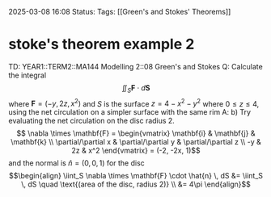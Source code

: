 2025-03-08 16:08
Status: 
Tags: [[Green's and Stokes' Theorems]]
# stoke's theorem example 2

TD: YEAR1::TERM2::MA144 Modelling 2::08 Green's and Stokes
Q: Calculate the integral $$ \iint_{S} \mathbf{F} \cdot d\mathbf{S} $$ where $\mathbf{F} = (-y, 2z, x^2)$ and $S$ is the surface $z = 4 - x^2 - y^2$ where $0 \leq z \leq 4$, using the net circulation on a simpler surface with the same rim
A: b) Try evaluating the net circulation on the disc radius 2. $$ \nabla \times \mathbf{F} = \begin{vmatrix} \mathbf{i} & \mathbf{j} & \mathbf{k} \\ \partial/\partial x & \partial/\partial y & \partial/\partial z \\ -y & 2z & x^2 \end{vmatrix} = (-2, -2x, 1)$$and the normal is $\hat{n} = (0, 0, 1)$ for the disc$$\begin{align}
\iint_S \nabla \times \mathbf{F} \cdot \hat{n} \, dS &= \iint_S \, dS \quad \text{(area of the disc, radius 2)} \\
&= 4\pi
\end{align}$$
<!--ID: 1741451821695-->

